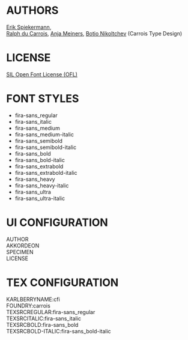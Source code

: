 

AUTHORS
=======
[Erik Spiekermann](http://www.edenspiekermann.com/),    
[Ralph du Carrois](http://www.carrois.com/), 
[Anja Meiners](http://www.carrois.com/), [Botio Nikoltchev](http://lettersoup.de/) 
(Carrois Type Design)

LICENSE
=======
[SIL Open Font License (OFL)](http://scripts.sil.org/OFL)


FONT STYLES
===========
- fira-sans_regular
- fira-sans_italic
- fira-sans_medium
- fira-sans_medium-italic
- fira-sans_semibold
- fira-sans_semibold-italic
- fira-sans_bold
- fira-sans_bold-italic
- fira-sans_extrabold
- fira-sans_extrabold-italic
- fira-sans_heavy
- fira-sans_heavy-italic
- fira-sans_ultra
- fira-sans_ultra-italic


UI CONFIGURATION
================

AUTHOR    
AKKORDEON    
SPECIMEN    
LICENSE    

TEX CONFIGURATION
=================
KARLBERRYNAME:cfi    
FOUNDRY:carrois    
TEXSRCREGULAR:fira-sans_regular    
TEXSRCITALIC:fira-sans_italic    
TEXSRCBOLD:fira-sans_bold    
TEXSRCBOLD-ITALIC:fira-sans_bold-italic    


